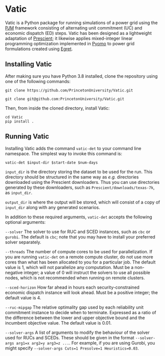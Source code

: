 # Vatic #

Vatic is a Python package for running simulations of a power grid using the
[PJM](https://www.e-education.psu.edu/ebf483/node/814) framework consisting
of alternating unit commitment (UC) and economic dispatch (ED) steps. Vatic
has been designed as a lightweight adaptation of
[Prescient](https://github.com/grid-parity-exchange/Prescient); it likewise
applies mixed-integer linear programming optimization implemented in
[Pyomo](http://www.pyomo.org/) to power grid formulations created using
[Egret](https://github.com/grid-parity-exchange/Egret).


## Installing Vatic ##

After making sure you have Python 3.8 installed, clone the repository using
one of the following commands:

```git clone https://github.com/PrincetonUniversity/Vatic.git```

```git clone git@github.com:PrincetonUniversity/Vatic.git```

Then, from inside the cloned directory, install Vatic:
```
cd Vatic
pip install .
```


## Running Vatic ##

Installing Vatic adds the command `vatic-det` to your command line
namespace. The simplest way to invoke this command is:

```vatic-det $input-dir $start-date $num-days ```

`input_dir` is the directory storing the dataset to be used for the run.
This directory should be structured in the same way as *e.g.* directories
downloaded using the Prescient downloaders. Thus you can use directories
generated by these downloaders, such as ```Prescient/downloads/texas-7k```,
as `input_dir`.

`output_dir` is where the output will be stored, which will consist of a copy
of `input_dir` along with any generated scenarios.

In addition to these required arguments, `vatic-det` accepts the following
optional arguments:

`--solver` The solver to use for RUC and SCED instances, such as `cbc` or
`gurobi`. The default is `cbc`; note that you may have to install your
preferred solver separately.

`--threads` The number of compute cores to be used for parallelization.
If you are running `vatic-det` on a remote compute cluster, do not use
more cores than what has been allocated to you for a particular job.
The default value is 1, which will not parallelize any computation. Must be
a non-negative integer; a value of 0 will instruct the solvers to use all
possible nodes, which is not recommended when running on remote clusters.

`--sced-horizon` How far ahead in hours each security-constrained economic
dispatch instance will look ahead. Must be a positive integer; the default
value is 4.

`--ruc-mipgap` The relative optimality gap used by each reliability unit
commitment instance to decide when to terminate. Expressed as a ratio
of the difference between the lower and upper objective bound and the
incumbent objective value. The default value is 0.01.

`--solver-args` A list of arguments to modify the behaviour of the solver
used for RUCs and SCEDs. These should be given in the format
```--solver-args arg1=x arg2=y arg3=z ...```. For example, if you are using
Gurobi, you might specify ```--solver-args Cuts=1 Presolve=1 Heuristics=0.03```.
